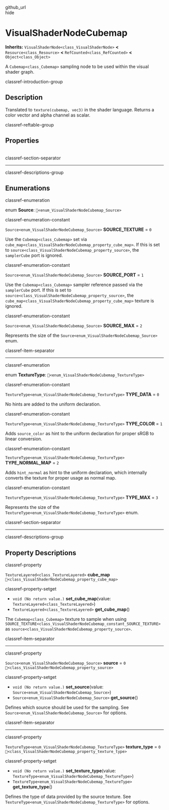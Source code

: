 github\_url  
hide

# VisualShaderNodeCubemap

**Inherits:** `VisualShaderNode<class_VisualShaderNode>` **&lt;**
`Resource<class_Resource>` **&lt;** `RefCounted<class_RefCounted>`
**&lt;** `Object<class_Object>`

A `Cubemap<class_Cubemap>` sampling node to be used within the visual
shader graph.

classref-introduction-group

## Description

Translated to `texture(cubemap, vec3)` in the shader language. Returns a
color vector and alpha channel as scalar.

classref-reftable-group

## Properties

<table>
<tbody>
<tr>
</tr>
<tr>
</tr>
<tr>
</tr>
</tbody>
</table>

classref-section-separator

------------------------------------------------------------------------

classref-descriptions-group

## Enumerations

classref-enumeration

enum **Source**: `🔗<enum_VisualShaderNodeCubemap_Source>`

classref-enumeration-constant

`Source<enum_VisualShaderNodeCubemap_Source>` **SOURCE\_TEXTURE** = `0`

Use the `Cubemap<class_Cubemap>` set via
`cube_map<class_VisualShaderNodeCubemap_property_cube_map>`. If this is
set to `source<class_VisualShaderNodeCubemap_property_source>`, the
`samplerCube` port is ignored.

classref-enumeration-constant

`Source<enum_VisualShaderNodeCubemap_Source>` **SOURCE\_PORT** = `1`

Use the `Cubemap<class_Cubemap>` sampler reference passed via the
`samplerCube` port. If this is set to
`source<class_VisualShaderNodeCubemap_property_source>`, the
`cube_map<class_VisualShaderNodeCubemap_property_cube_map>` texture is
ignored.

classref-enumeration-constant

`Source<enum_VisualShaderNodeCubemap_Source>` **SOURCE\_MAX** = `2`

Represents the size of the `Source<enum_VisualShaderNodeCubemap_Source>`
enum.

classref-item-separator

------------------------------------------------------------------------

classref-enumeration

enum **TextureType**: `🔗<enum_VisualShaderNodeCubemap_TextureType>`

classref-enumeration-constant

`TextureType<enum_VisualShaderNodeCubemap_TextureType>` **TYPE\_DATA** =
`0`

No hints are added to the uniform declaration.

classref-enumeration-constant

`TextureType<enum_VisualShaderNodeCubemap_TextureType>` **TYPE\_COLOR**
= `1`

Adds `source_color` as hint to the uniform declaration for proper sRGB
to linear conversion.

classref-enumeration-constant

`TextureType<enum_VisualShaderNodeCubemap_TextureType>`
**TYPE\_NORMAL\_MAP** = `2`

Adds `hint_normal` as hint to the uniform declaration, which internally
converts the texture for proper usage as normal map.

classref-enumeration-constant

`TextureType<enum_VisualShaderNodeCubemap_TextureType>` **TYPE\_MAX** =
`3`

Represents the size of the
`TextureType<enum_VisualShaderNodeCubemap_TextureType>` enum.

classref-section-separator

------------------------------------------------------------------------

classref-descriptions-group

## Property Descriptions

classref-property

`TextureLayered<class_TextureLayered>` **cube\_map**
`🔗<class_VisualShaderNodeCubemap_property_cube_map>`

classref-property-setget

-   `void (No return value.)` **set\_cube\_map**(value:
    `TextureLayered<class_TextureLayered>`)
-   `TextureLayered<class_TextureLayered>` **get\_cube\_map**()

The `Cubemap<class_Cubemap>` texture to sample when using
`SOURCE_TEXTURE<class_VisualShaderNodeCubemap_constant_SOURCE_TEXTURE>`
as `source<class_VisualShaderNodeCubemap_property_source>`.

classref-item-separator

------------------------------------------------------------------------

classref-property

`Source<enum_VisualShaderNodeCubemap_Source>` **source** = `0`
`🔗<class_VisualShaderNodeCubemap_property_source>`

classref-property-setget

-   `void (No return value.)` **set\_source**(value:
    `Source<enum_VisualShaderNodeCubemap_Source>`)
-   `Source<enum_VisualShaderNodeCubemap_Source>` **get\_source**()

Defines which source should be used for the sampling. See
`Source<enum_VisualShaderNodeCubemap_Source>` for options.

classref-item-separator

------------------------------------------------------------------------

classref-property

`TextureType<enum_VisualShaderNodeCubemap_TextureType>`
**texture\_type** = `0`
`🔗<class_VisualShaderNodeCubemap_property_texture_type>`

classref-property-setget

-   `void (No return value.)` **set\_texture\_type**(value:
    `TextureType<enum_VisualShaderNodeCubemap_TextureType>`)
-   `TextureType<enum_VisualShaderNodeCubemap_TextureType>`
    **get\_texture\_type**()

Defines the type of data provided by the source texture. See
`TextureType<enum_VisualShaderNodeCubemap_TextureType>` for options.
